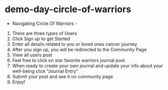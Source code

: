 # demo-day-circle-of-warriors

- Navigating Circle Of Warriors - 

1. There are three types of Users
2. Click Sign up to get Started
3. Enter all details related to you or loved ones cancer journey
4. After you sign up, you will be redirected to the Community Page
5. View all users post
6. Feel free to click on star favorite warriors journal post
7. When ready to create your own journal and update your info about your well-being click "Journal Entry"
8. Submit your post and see it on community page
9. Enjoy!

